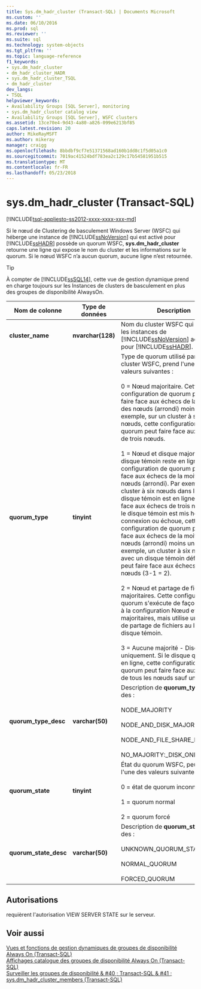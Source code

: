 ```yaml
---
title: Sys.dm_hadr_cluster (Transact-SQL) | Documents Microsoft
ms.custom: ''
ms.date: 06/10/2016
ms.prod: sql
ms.reviewer: ''
ms.suite: sql
ms.technology: system-objects
ms.tgt_pltfrm: ''
ms.topic: language-reference
f1_keywords:
- sys.dm_hadr_cluster
- dm_hadr_cluster_HADR
- sys.dm_hadr_cluster_TSQL
- dm_hadr_cluster
dev_langs:
- TSQL
helpviewer_keywords:
- Availability Groups [SQL Server], monitoring
- sys.dm_hadr_cluster catalog view
- Availability Groups [SQL Server], WSFC clusters
ms.assetid: 13ce70e4-9d43-4a80-a826-099e6213bf85
caps.latest.revision: 20
author: MikeRayMSFT
ms.author: mikeray
manager: craigg
ms.openlocfilehash: 8bbdbf9cf7e51371568ad160b1dd8c1f5d05a1c0
ms.sourcegitcommit: 7019ac41524bdf783ea2c129c17b54581951b515
ms.translationtype: MT
ms.contentlocale: fr-FR
ms.lasthandoff: 05/23/2018
---
```

# <a name="sysdmhadrcluster-transact-sql"></a>sys.dm_hadr_cluster (Transact-SQL)
[!INCLUDE[tsql-appliesto-ss2012-xxxx-xxxx-xxx-md](../../includes/tsql-appliesto-ss2012-xxxx-xxxx-xxx-md.md)]

  Si le nœud de Clustering de basculement Windows Server (WSFC) qui héberge une instance de [!INCLUDE[ssNoVersion](../../includes/ssnoversion-md.md)] qui est activé pour [!INCLUDE[ssHADR](../../includes/sshadr-md.md)] possède un quorum WSFC, **sys.dm_hadr_cluster** retourne une ligne qui expose le nom du cluster et les informations sur le quorum. Si le nœud WSFC n’a aucun quorum, aucune ligne n’est retournée.  
 > [!TIP]
 > À compter de [!INCLUDE[ssSQL14](../../includes/sssql14-md.md)], cette vue de gestion dynamique prend en charge toujours sur les Instances de clusters de basculement en plus des groupes de disponibilité AlwaysOn.

|Nom de colonne|Type de données| Description|  
|-----------------|---------------|-----------------|  
|**cluster_name**|**nvarchar(128)**|Nom du cluster WSFC qui héberge les instances de [!INCLUDE[ssNoVersion](../../includes/ssnoversion-md.md)] activées pour [!INCLUDE[ssHADR](../../includes/sshadr-md.md)].|  
|**quorum_type**|**tinyint**|Type de quorum utilisé par ce cluster WSFC, prend l'une des valeurs suivantes :<br /><br /> 0 = Nœud majoritaire. Cette configuration de quorum permet de faire face aux échecs de la moitié des nœuds (arrondi) moins un. Par exemple, sur un cluster à sept nœuds, cette configuration de quorum peut faire face aux échecs de trois nœuds.<br /><br /> 1 = Nœud et disque majoritaire. Si le disque témoin reste en ligne, cette configuration de quorum peut faire face aux échecs de la moitié des nœuds (arrondi). Par exemple, un cluster à six nœuds dans lequel le disque témoin est en ligne peut faire face aux échecs de trois nœuds. Si le disque témoin est mis hors connexion ou échoue, cette configuration de quorum peut faire face aux échecs de la moitié des nœuds (arrondi) moins un. Par exemple, un cluster à six nœuds avec un disque témoin défectueux peut faire face aux échecs de deux nœuds (3-1 = 2).<br /><br /> 2 = Nœud et partage de fichiers majoritaires. Cette configuration de quorum s'exécute de façon similaire à la configuration Nœud et disque majoritaires, mais utilise un témoin de partage de fichiers au lieu d'un disque témoin.<br /><br /> 3 = Aucune majorité - Disque uniquement. Si le disque quorum est en ligne, cette configuration de quorum peut faire face aux échecs de tous les nœuds sauf un.|  
|**quorum_type_desc**|**varchar(50)**|Description de **quorum_type**, un des :<br /><br /> NODE_MAJORITY<br /><br /> NODE_AND_DISK_MAJORITY<br /><br /> NODE_AND_FILE_SHARE_MAJORITY<br /><br /> NO_MAJORITY:_DISK_ONLY|  
|**quorum_state**|**tinyint**|État du quorum WSFC, peut prendre l'une des valeurs suivantes :<br /><br /> 0 = état de quorum inconnu<br /><br /> 1 = quorum normal<br /><br /> 2 = quorum forcé|  
|**quorum_state_desc**|**varchar(50)**|Description de **quorum_state**, un des :<br /><br /> UNKNOWN_QUORUM_STATE<br /><br /> NORMAL_QUORUM<br /><br /> FORCED_QUORUM|  
  
## <a name="permissions"></a>Autorisations  
 requièrent l'autorisation VIEW SERVER STATE sur le serveur.  
  
## <a name="see-also"></a>Voir aussi  
 [Vues et fonctions de gestion dynamiques de groupes de disponibilité Always On &#40;Transact-SQL&#41;](../../relational-databases/system-dynamic-management-views/always-on-availability-groups-dynamic-management-views-functions.md)   
 [Affichages catalogue des groupes de disponibilité Always On &#40;Transact-SQL&#41;](../../relational-databases/system-catalog-views/always-on-availability-groups-catalog-views-transact-sql.md)   
 [Surveiller les groupes de disponibilité & #40 ; Transact-SQL & #41 ;](../../database-engine/availability-groups/windows/monitor-availability-groups-transact-sql.md)   
 [sys.dm_hadr_cluster_members &#40;Transact-SQL&#41;](../../relational-databases/system-dynamic-management-views/sys-dm-hadr-cluster-members-transact-sql.md)  
  
  

